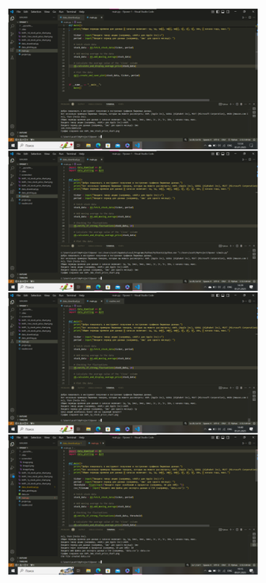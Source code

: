![alt text](screenshot/image.png)
![alt text](screenshot/image2.png)
![alt text](screenshot/image3.png)
![alt text](screenshot/image4.png)